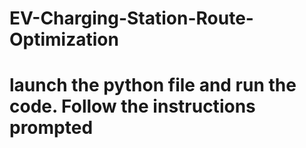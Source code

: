 # EV-Charging-Station-Route-Optimization
#
# launch the python file and run the code. Follow the instructions prompted
